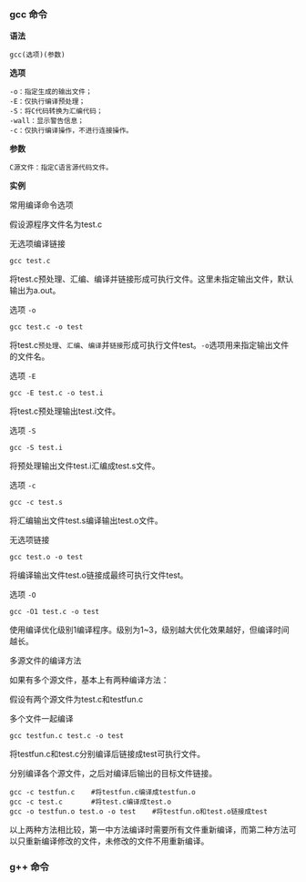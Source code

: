 ### gcc 命令

**语法**

    gcc(选项)(参数)

**选项**

    -o：指定生成的输出文件；
    -E：仅执行编译预处理；
    -S：将C代码转换为汇编代码；
    -wall：显示警告信息；
    -c：仅执行编译操作，不进行连接操作。
    

**参数**

    C源文件：指定C语言源代码文件。
    

**实例**

常用编译命令选项

假设源程序文件名为test.c

无选项编译链接

    gcc test.c

将test.c预处理、汇编、编译并链接形成可执行文件。这里未指定输出文件，默认输出为a.out。

选项 `-o`

    gcc test.c -o test

将test.c`预处理`、`汇编`、`编译`并`链接`形成可执行文件test。`-o`选项用来指定输出文件的文件名。

选项 `-E`

    gcc -E test.c -o test.i

将test.c预处理输出test.i文件。

选项 `-S`

    gcc -S test.i

将预处理输出文件test.i汇编成test.s文件。

选项 `-c`

    gcc -c test.s

将汇编输出文件test.s编译输出test.o文件。

无选项链接

    gcc test.o -o test

将编译输出文件test.o链接成最终可执行文件test。

选项 `-O`

    gcc -O1 test.c -o test

使用编译优化级别1编译程序。级别为1~3，级别越大优化效果越好，但编译时间越长。

多源文件的编译方法

如果有多个源文件，基本上有两种编译方法：

假设有两个源文件为test.c和testfun.c

多个文件一起编译

    gcc testfun.c test.c -o test

将testfun.c和test.c分别编译后链接成test可执行文件。

分别编译各个源文件，之后对编译后输出的目标文件链接。

    gcc -c testfun.c    #将testfun.c编译成testfun.o
    gcc -c test.c       #将test.c编译成test.o
    gcc -o testfun.o test.o -o test    #将testfun.o和test.o链接成test
    

以上两种方法相比较，第一中方法编译时需要所有文件重新编译，而第二种方法可以只重新编译修改的文件，未修改的文件不用重新编译。




### g++ 命令